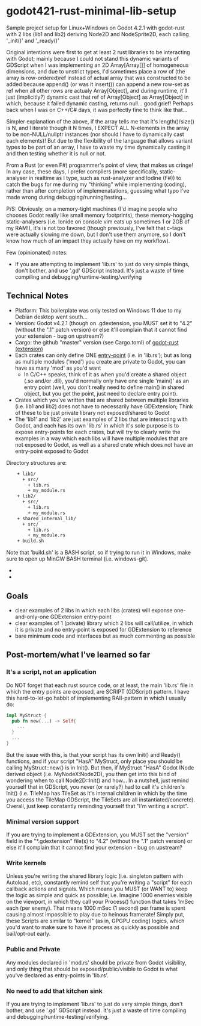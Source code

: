 # godot421-rust-minimal-lib-setup

Sample project setup for Linux+Windows on Godot 4.2.1 with godot-rust with 2 libs (lib1 and lib2) deriving Node2D and NodeSprite2D, each calling '\_init()' and '\_ready()'

Original intentions were first to get at least 2 rust libraries to be interacting with Godot; mainly because I could not stand this dynamic variants of GDScript when I was implementing an 2D Array[Array[]] of homogeneous dimensions, and due to unstrict types, I'd sometimes place a row of (the array is row-ordered)ref instead of actual array that was constructed to be added because append() (or was it insert()) can append a new row-set as ref when all other rows are actualy Array[Object], and during runtime, it'll just (implicitly?) dynamic cast that ref of Array[Object] as Array[Object] in which, because it failed dynamic casting, returns null... good grief! Perhaps back when I was on C++/C# days, it was perfectly fine to think like that...

Simpler explanation of the above, if the array tells me that it's length()/size() is N, and I iterate though it N times, I EXPECT ALL N-elements in the array to be non-NULL/nullptr instances (nor should I have to dynamically cast each elements)!  But due to the flexibility of the language that allows variant types to be part of an array, I have to waste my time dynamically casting it and then testing whether it is null or not.

From a Rust (or even F#) programmer's point of view, that makes us cringe!  In any case, these days, I prefer compilers (more specifically, static-analyser in realtime as I type, such as rust-analyzer and Iodine (F#)) to catch the bugs for me during my "thinking" while implementing (coding), rather than after completion of implemenatations, guessing what typo I've made wrong during debugging/running/testing...

P/S: Obviously, on a memory-tight machines (I'd imagine people who chooses Godot really like small memory footprints), these memory-hogging static-analysers (i.e. Ionide on console vim eats up sometimes 1 or 2GB of my RAM!), it's is not too favored (though previously, I've felt that c-tags were actually slowing me down, but I don't use them anymore, so I don't know how much of an impact they actually have on my workflow).

Few (opinionated) notes:

- If you are attempting to implement 'lib.rs' to just do very simple things, don't bother, and use '.gd' GDScript instead. It's just a waste of time compiling and debugging/runtime-testing/verifying

## Technical Notes

- Platform: This boilerplate was only tested on Windows 11 due to my Debian desktop went south...
- Version: Godot v4.2.1 (though on .gdextension, you MUST set it to "4.2" (without the ".1" patch version) or else it'll complain that it cannot find your extension - bug on upstream?)
- Cargo: the github "master" version (see Cargo.toml) of [godot-rust (extension)][1]
- Each crates can only define ONE [entry-point][2] (i.e. in 'lib.rs'); but as long as multiple modules ('mod') you create are private to Godot, you can have as many 'mod' as you'd want
  - In C/C++ speaks, think of it as when you'd create a shared object (.so and/or .dll), you'd normally only have one single 'main()' as an entry point (well, you don't really need to define main() in shared object, but you get the point, just need to declare entry point).
- Crates which you've written that are shared between multiple libraries (i.e. lib1 and lib2) does not have to necessarily have GDExtension; Think of these to be just private library not exposed/shared to Godot
- The 'lib1' and 'lib2' are just examples of 2 libs that are interacting with Godot, and each has its own 'lib.rs' in which it's sole purpose is to expose entry-points for each crates, but will try to clearly write the examples in a way which each libs will have multiple modules that are not exposed to Godot, as well as a shared crate which does not have an entry-point exposed to Godot

Directory structures are:

```bash
    + lib1/
      + src/
        + lib.rs
        + my_module.rs
    + lib2/
      + src/
        + lib.rs
        + my_module.rs
    + shared_internal_lib/
      + src/
        + lib.rs
        + my_module.rs
    + build.sh
```

Note that 'build.sh' is a BASH script, so if trying to run it in Windows, make sure to open up MinGW BASH terminal (i.e. windows-git).

- [1]: https://github.com/godot-rust/gdext
- [2]: https://godot-rust.github.io/docs/gdext/master/godot/prelude/trait.ExtensionLibrary.html

## Goals

- clear examples of 2 libs in which each libs (crates) will exponse one-and-only-one GDExtension entry-point
- clear examples of 1 (private) library which 2 libs will call/utilize, in which it is private and no entry-point is exposed for GDExtension to reference
- bare minimum code and interfaces but as much commenting as possible

## Post-mortem/what I've learned so far

### It's a script, not an application

Do NOT forget that each rust source code, or at least, the main 'lib.rs' file in which the entry points are exposed, are SCRIPT (GDScript) pattern.  I have this hard-to-let-go habbit of implementing RAII-pattern in which I usually do:

```rust
impl MyStruct {
  pub fn new(...) -> Self{
    ...
  }
  ...
}
```

 But the issue with this, is that your script has its own Init() and Ready() functions, and if your script "HasA" MyStruct, only place you should be calling MyStruct::new() is in Init().  But then, if MyStruct "HasA" Godot INode derived object (i.e. MyNodeX:Node2D), you then get into this bind of wondering when to call Node2D::Init() and how...  In a nutshell, just remind yourself that in GDScript, you never (or rarely?) had to call it's children's Init() (i.e. TileMap has TileSet as it's internal children in which by the time you access the TileMap GDScript, the TileSets are all instantiated/concrete).  Overall, just keep constantly reminding yourself that "I'm writing a script".

### Minimal version support

If you are trying to implement a GDExtension, you MUST set the "version" field in the "*.gdextension" file(s) to "4.2" (without the ".1" patch version) or else it'll complain that it cannot find your extension - bug on upstream?

### Write kernels

Unless you're writing the shared library logic (i.e. singleton pattern with Autoload, etc), constantly remind self that you're writing a "script" for each callback actions and signals.  Which means you MUST (or WANT to) keep the logic as simple and quick as possible; i.e. Imagine 1000 enemies visible on the viewport, in which they call your Process() function that takes 1mSec each (per enemy).  That means 1000 mSec (1 second) per frame is spent causing almost impossible to play due to heinous framerate!  Simply put, these Scripts are similar to "kernel" (as in, GPGPU coding) logics, which you'd want to make sure to have it process as quickly as possible and bail/opt-out early.

### Public and Private

Any modules declared in 'mod.rs' should be private from Godot visibility, and only thing that should be exposed/public/visible to Godot is what you've declared as entry-points in 'lib.rs'.

### No need to add that kitchen sink

If you are trying to implement 'lib.rs' to just do very simple things, don't bother, and use '.gd' GDScript instead. It's just a waste of time compiling and debugging/runtime-testing/verifying.
